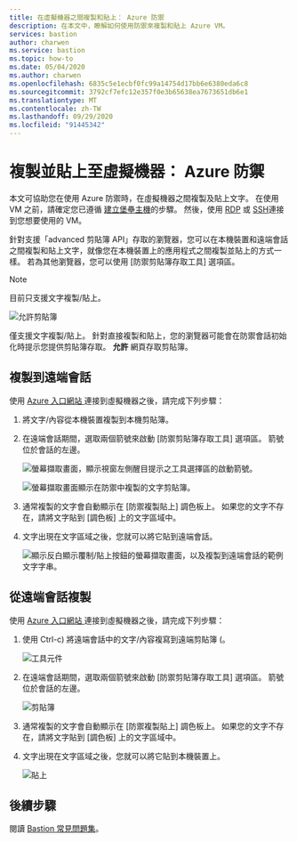 ```yaml
---
title: 在虛擬機器之間複製和貼上： Azure 防禦
description: 在本文中，瞭解如何使用防禦來複製和貼上 Azure VM。
services: bastion
author: charwen
ms.service: bastion
ms.topic: how-to
ms.date: 05/04/2020
ms.author: charwen
ms.openlocfilehash: 6835c5e1ecbf0fc99a14754d17bb6e6380eda6c8
ms.sourcegitcommit: 3792cf7efc12e357f0e3b65638ea7673651db6e1
ms.translationtype: MT
ms.contentlocale: zh-TW
ms.lasthandoff: 09/29/2020
ms.locfileid: "91445342"
---
```

# <a name="copy-and-paste-to-a-virtual-machine-azure-bastion"></a>複製並貼上至虛擬機器： Azure 防禦

本文可協助您在使用 Azure 防禦時，在虛擬機器之間複製及貼上文字。 在使用 VM 之前，請確定您已遵循 [建立堡壘主機](bastion-create-host-portal.md)的步驟。 然後，使用 [RDP](bastion-connect-vm-rdp.md) 或 [SSH](bastion-connect-vm-ssh.md)連接到您想要使用的 VM。

針對支援「advanced 剪貼簿 API」存取的瀏覽器，您可以在本機裝置和遠端會話之間複製和貼上文字，就像您在本機裝置上的應用程式之間複製並貼上的方式一樣。 若為其他瀏覽器，您可以使用 [防禦剪貼簿存取工具] 選項區。

>[!NOTE]
>目前只支援文字複製/貼上。
>

   ![允許剪貼簿](./media/bastion-vm-manage/allow.png)

僅支援文字複製/貼上。 針對直接複製和貼上，您的瀏覽器可能會在防禦會話初始化時提示您提供剪貼簿存取。 **允許** 網頁存取剪貼簿。

## <a name="copy-to-a-remote-session"></a><a name="to"></a>複製到遠端會話

使用 [Azure 入口網站 ](https://portal.azure.com)連接到虛擬機器之後，請完成下列步驟：

1. 將文字/內容從本機裝置複製到本機剪貼簿。
1. 在遠端會話期間，選取兩個箭號來啟動 [防禦剪貼簿存取工具] 選項區。 箭號位於會話的左邊。

   ![螢幕擷取畫面，顯示視窗左側醒目提示之工具選擇區的啟動箭號。](./media/bastion-vm-manage/left.png)

   ![螢幕擷取畫面顯示在防禦中複製的文字剪貼簿。](./media/bastion-vm-manage/clipboard.png)
1. 通常複製的文字會自動顯示在 [防禦複製貼上] 調色板上。 如果您的文字不存在，請將文字貼到 [調色板] 上的文字區域中。
1. 文字出現在文字區域之後，您就可以將它貼到遠端會話。

   ![顯示反白顯示覆制/貼上按鈕的螢幕擷取畫面，以及複製到遠端會話的範例文字字串。](./media/bastion-vm-manage/local.png)

## <a name="copy-from-a-remote-session"></a><a name="from"></a>從遠端會話複製

使用 [Azure 入口網站 ](https://portal.azure.com)連接到虛擬機器之後，請完成下列步驟：

1. 使用 Ctrl-c) 將遠端會話中的文字/內容複寫到遠端剪貼簿 (。

   ![工具元件](./media/bastion-vm-manage/remote.png)
1. 在遠端會話期間，選取兩個箭號來啟動 [防禦剪貼簿存取工具] 選項區。 箭號位於會話的左邊。

   ![剪貼簿](./media/bastion-vm-manage/clipboard2.png)
1. 通常複製的文字會自動顯示在 [防禦複製貼上] 調色板上。 如果您的文字不存在，請將文字貼到 [調色板] 上的文字區域中。
1. 文字出現在文字區域之後，您就可以將它貼到本機裝置上。

   ![貼上](./media/bastion-vm-manage/local2.png)
 
## <a name="next-steps"></a>後續步驟

閱讀 [Bastion 常見問題集](bastion-faq.md)。

